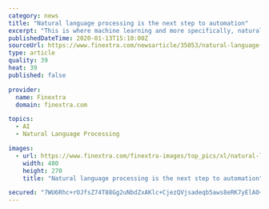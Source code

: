 ```yaml
---
category: news
title: "Natural language processing is the next step to automation"
excerpt: "This is where machine learning and more specifically, natural language processing (NLP), are having a real impact. However, voice NLP is not as mainstream within FIs as it is in daily life. Butterworth explains that this can be put down to “legacy telephony infrastructure and very low-quality audio which means that the accuracy rate is quite ..."
publishedDateTime: 2020-01-13T15:10:00Z
sourceUrl: https://www.finextra.com/newsarticle/35053/natural-language-processing-is-the-next-step-to-automation
type: article
quality: 39
heat: 39
published: false

provider:
  name: Finextra
  domain: finextra.com

topics:
  - AI
  - Natural Language Processing

images:
  - url: https://www.finextra.com/finextra-images/top_pics/xl/natural-language-processing.png
    width: 480
    height: 270
    title: "Natural language processing is the next step to automation"

secured: "7WU6Rhc+rOJfsZ74T88Gg2uNbdZxAKlc+CjezQVjsadeqb5aws8eRK7yElAO+4DSGBIMgy+84tID+ih26ZGeCCsudsuFPdGftAcOCEoRfsG1+jIZlfkKC5qHP89CxI+lXkPvWo4PdKz5xo2srZ9apC8qJDhMqArEU2iENFXCOBtJPOmtLmcVLRxUY97eu9x4mI8s6kvoxbqhu4cDgo/9DaqNU0xxBYf4cDbOYHqarbSM7wpON1wYcnRjtVLBNhi29bf7xEPxQN/pBUGNjp2DQnyBND2QL4z+eQzAoyBWVHS2CEBX5o7BaLa+1D3GW96s+nWuTLe5mLbGLiIlMjwlrDu2UNTuahzV2k1Rgnx2Rslhn+BKNDJ/GhysOMTnLKTmXro77w2Fq3QH613XLp8dzN2eHawOpYmjNmWWAR9kydr/6KgL5p9/jJPOq/xOEHoKyG06NGeRxo9nNM1aYpdOVQ==;QUlXIsmUpBiBkh3D9fC3lw=="
---
```


